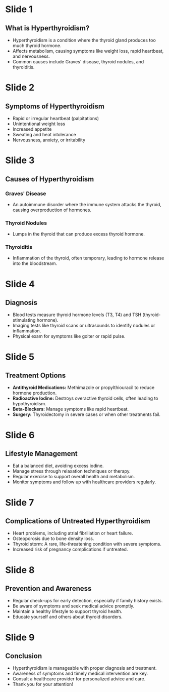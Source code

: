 # Slide 1
## What is Hyperthyroidism?
- Hyperthyroidism is a condition where the thyroid gland produces too much thyroid hormone.
- Affects metabolism, causing symptoms like weight loss, rapid heartbeat, and nervousness.
- Common causes include Graves' disease, thyroid nodules, and thyroiditis.

# Slide 2
## Symptoms of Hyperthyroidism
- Rapid or irregular heartbeat (palpitations)
- Unintentional weight loss
- Increased appetite
- Sweating and heat intolerance
- Nervousness, anxiety, or irritability

# Slide 3
## Causes of Hyperthyroidism
### Graves' Disease
- An autoimmune disorder where the immune system attacks the thyroid, causing overproduction of hormones.
### Thyroid Nodules
- Lumps in the thyroid that can produce excess thyroid hormone.
### Thyroiditis
- Inflammation of the thyroid, often temporary, leading to hormone release into the bloodstream.

# Slide 4
## Diagnosis
- Blood tests measure thyroid hormone levels (T3, T4) and TSH (thyroid-stimulating hormone).
- Imaging tests like thyroid scans or ultrasounds to identify nodules or inflammation.
- Physical exam for symptoms like goiter or rapid pulse.

# Slide 5
## Treatment Options
- **Antithyroid Medications:** Methimazole or propylthiouracil to reduce hormone production.
- **Radioactive Iodine:** Destroys overactive thyroid cells, often leading to hypothyroidism.
- **Beta-Blockers:** Manage symptoms like rapid heartbeat.
- **Surgery:** Thyroidectomy in severe cases or when other treatments fail.

# Slide 6
## Lifestyle Management
- Eat a balanced diet, avoiding excess iodine.
- Manage stress through relaxation techniques or therapy.
- Regular exercise to support overall health and metabolism.
- Monitor symptoms and follow up with healthcare providers regularly.

# Slide 7
## Complications of Untreated Hyperthyroidism
- Heart problems, including atrial fibrillation or heart failure.
- Osteoporosis due to bone density loss.
- Thyroid storm: A rare, life-threatening condition with severe symptoms.
- Increased risk of pregnancy complications if untreated.

# Slide 8
## Prevention and Awareness
- Regular check-ups for early detection, especially if family history exists.
- Be aware of symptoms and seek medical advice promptly.
- Maintain a healthy lifestyle to support thyroid health.
- Educate yourself and others about thyroid disorders.

# Slide 9
## Conclusion
- Hyperthyroidism is manageable with proper diagnosis and treatment.
- Awareness of symptoms and timely medical intervention are key.
- Consult a healthcare provider for personalized advice and care.
- Thank you for your attention!